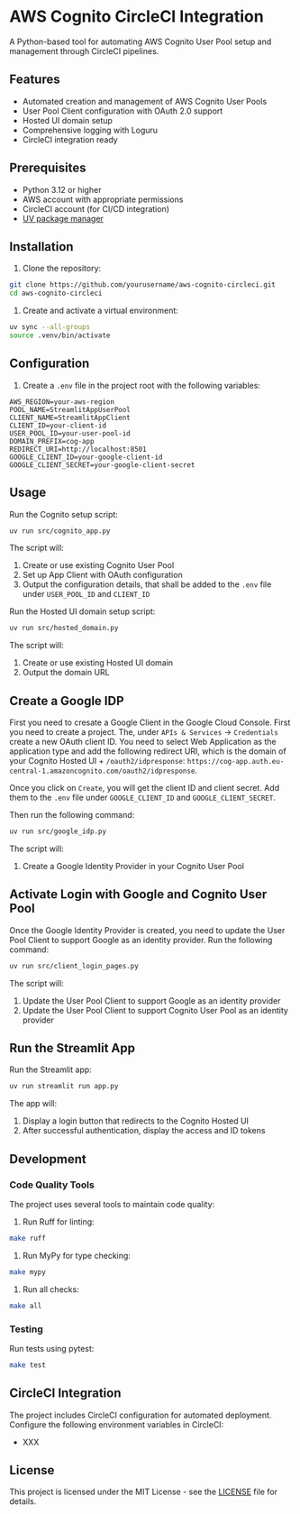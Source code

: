 # AWS Cognito CircleCI Integration

A Python-based tool for automating AWS Cognito User Pool setup and management through CircleCI pipelines.

## Features

- Automated creation and management of AWS Cognito User Pools
- User Pool Client configuration with OAuth 2.0 support
- Hosted UI domain setup
- Comprehensive logging with Loguru
- CircleCI integration ready

## Prerequisites

- Python 3.12 or higher
- AWS account with appropriate permissions
- CircleCI account (for CI/CD integration)
- [UV package manager](https://docs.astral.sh/uv/)

## Installation

1. Clone the repository:

```bash
git clone https://github.com/yourusername/aws-cognito-circleci.git
cd aws-cognito-circleci
```

1. Create and activate a virtual environment:

```bash
uv sync --all-groups
source .venv/bin/activate
```

## Configuration

1. Create a `.env` file in the project root with the following variables:

```env
AWS_REGION=your-aws-region
POOL_NAME=StreamlitAppUserPool
CLIENT_NAME=StreamlitAppClient
CLIENT_ID=your-client-id
USER_POOL_ID=your-user-pool-id
DOMAIN_PREFIX=cog-app
REDIRECT_URI=http://localhost:8501
GOOGLE_CLIENT_ID=your-google-client-id
GOOGLE_CLIENT_SECRET=your-google-client-secret
```

## Usage

Run the Cognito setup script:

```bash
uv run src/cognito_app.py
```

The script will:

1. Create or use existing Cognito User Pool
1. Set up App Client with OAuth configuration
1. Output the configuration details, that shall be added to the `.env` file under `USER_POOL_ID` and `CLIENT_ID`

Run the Hosted UI domain setup script:

```bash
uv run src/hosted_domain.py
```

The script will:

1. Create or use existing Hosted UI domain
1. Output the domain URL

## Create a Google IDP

First you need to cresate a Google Client in the Google Cloud Console. First you need to create a project. The, under `APIs & Services` -> `Credentials` create a new OAuth client ID. You need to select Web Application as the application type and add the following redirect URI, which is the domain of your Cognito Hosted UI + `/oauth2/idpresponse`: `https://cog-app.auth.eu-central-1.amazoncognito.com/oauth2/idpresponse`.

Once you click on `Create`, you will get the client ID and client secret. Add them to the `.env` file under `GOOGLE_CLIENT_ID` and `GOOGLE_CLIENT_SECRET`.

Then run the following command:

```bash
uv run src/google_idp.py
```

The script will:

1. Create a Google Identity Provider in your Cognito User Pool

## Activate Login with Google and Cognito User Pool

Once the Google Identity Provider is created, you need to update the User Pool Client to support Google as an identity provider. Run the following command:

```bash
uv run src/client_login_pages.py
```

The script will:

1. Update the User Pool Client to support Google as an identity provider
1. Update the User Pool Client to support Cognito User Pool as an identity provider

## Run the Streamlit App

Run the Streamlit app:

```bash
uv run streamlit run app.py
```

The app will:

1. Display a login button that redirects to the Cognito Hosted UI
1. After successful authentication, display the access and ID tokens

## Development

### Code Quality Tools

The project uses several tools to maintain code quality:

1. Run Ruff for linting:

```bash
make ruff
```

1. Run MyPy for type checking:

```bash
make mypy
```

1. Run all checks:

```bash
make all
```

### Testing

Run tests using pytest:

```bash
make test
```

## CircleCI Integration

The project includes CircleCI configuration for automated deployment. Configure the following environment variables in CircleCI:

- XXX

## License

This project is licensed under the MIT License - see the [LICENSE](LICENSE) file for details.
